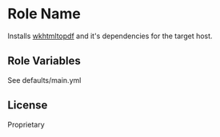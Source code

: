Role Name
=========

Installs [wkhtmltopdf](https://github.com/wkhtmltopdf/wkhtmltopdf) and it's dependencies for the target host.

Role Variables
--------------

See defaults/main.yml

License
-------

Proprietary

